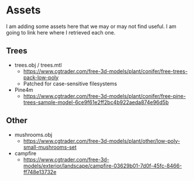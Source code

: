 # Assets

I am adding some assets here that we may or may not find useful. I am going to
link here where I retrieved each one.

## Trees

* trees.obj / trees.mtl
  * https://www.cgtrader.com/free-3d-models/plant/conifer/free-trees-pack-low-poly
  * Patched for case-sensitive filesystems
* Pine4m
  * https://www.cgtrader.com/free-3d-models/plant/conifer/free-pine-trees-sample-model-6ce9f61e2ff2bc4b922aeda874e96d5b

## Other

* mushrooms.obj
  * https://www.cgtrader.com/free-3d-models/plant/other/low-poly-small-mushrooms-set
* campfire
  * https://www.cgtrader.com/free-3d-models/exterior/landscape/campfire-03629b01-7d0f-45fc-8466-ff748e13732e
